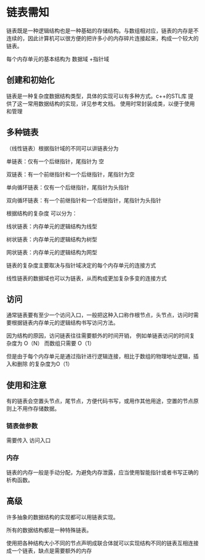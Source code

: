 # 链表需知

链表既是一种逻辑结构也是一种基础的存储结构。与数组相对应，链表的内存是不连续的，因此计算机可以很方便的把许多小的内存碎片连接起来，构成一个较大的链表。

每个内存单元的基本结构为 数据域 +指针域

## 创建和初始化

链表是一种复杂度数据结构类型，具体的实现可以有多种方式。c++的STL库 提供了这一常用数据结构的实现，详见参考文档。
使用时常封装成类，以便于使用和管理

## 多种链表

（线性链表）根据指针域的不同可以讲链表分为 

单链表：仅有一个后继指针，尾指针为 空

双链表：有一个前继指针和一个后继指针，尾指针为空

单向循环链表：仅有一个后继指针，尾指针为头指针

双向循环链表：有一个前继指针和一个后继指针，尾指针为头指针

根据结构的复杂度 可以分为：

线状链表：内存单元的逻辑结构为线型

树状链表：内存单元的逻辑结构为树型

网状链表：内存单元的逻辑结构为网型

链表的复杂度主要取决与指针域决定的每个内存单元的连接方式

线性链表的数据域也可以为链表，从而构成更加复杂多变的连接方式

## 访问

通常链表要有至少一个访问入口，一般把这种入口称作根节点，头节点，访问时需要根据链表内存单元的逻辑结构书写访问方法。

因为结构的原因，访问链表往往需要额外的时间开销，
例如单链表访问的时间复杂度为 O（N）
而数组只需要 O（1）

但是由于每个内存单元是通过指针进行逻辑连接，相比于数组的物理地址逻辑，插入和删除 的复杂度为O（1）



## 使用和注意

有的链表会空置头节点，尾节点，方便代码书写，或用作其他用途，空置的节点原则上不用作存储数据。

### 链表做参数

需要传入 访问入口

### 内存

链表的内存一般是手动分配，为避免内存泄露，应当使用智能指针或者书写正确的析构函数。

## 高级

许多抽象的数据结构的实现都可以用链表实现。

所有的数据结构都是一种特殊链表。

使用把各种结构大小不同的节点声明成联合体就可以实现结构不同的链表互相连接成一个链表，缺点是需要额外的内存

